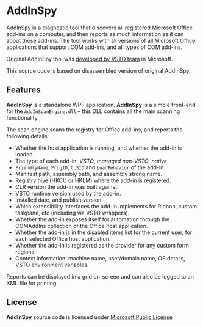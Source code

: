 # AddInSpy

AddInSpy is a diagnostic tool that discovers all registered Microsoft Office add-ins on a computer, and then reports as much information as it can about those add-ins. The tool works with all versions of all Microsoft Office applications that support COM add-ins, and all types of COM add-ins.

Original AddInSpy tool was [developed by VSTO team][1] in Microsoft.

This source code is based on disassembled version of original AddInSpy.

## Features

**AddInSpy** is a standalone WPF application. **AddInSpy** is a simple front-end for the `AddInScanEngine.dll` – this DLL contains all the main scanning functionality.

The scan engine scans the registry for Office add-ins, and reports the following details:

* Whether the host application is running, and whether the add-in is loaded.
* The type of each add-in: _VSTO_, _managed non-VSTO_, _native_.
* `FriendlyName`, `ProgID`, `CLSID` and `LoadBehavior` of the add-in.
* Manifest path, assembly path, and assembly strong name.
* Registry hive (HKCU or HKLM) where the add-in is registered.
* CLR version the add-in was built against.
* VSTO runtime version used by the add-in.
* Installed date, and publish version.
* Which extensibility interfaces the add-in implements for Ribbon, custom taskpane, etc (including via VSTO wrappers).
* Whether the add-in exposes itself for automation through the COMAddIns collection of the Office host application.
* Whether the add-in is in the disabled items list for the current user, for each selected Office host application.
* Whether the add-in is registered as the provider for any custom form regions.
* Context information: machine name, user/domain name, OS details, VSTO environment variables.

Reports can be displayed in a grid on-screen and can also be logged to an XML file for printing.


## License

**AddInSpy** source code is licensed under [Microsoft Public License](LICENSE.txt)

[1]: https://web.archive.org/web/20140411132835/http://blogs.msdn.com/b/vsto/archive/2008/10/02/diagnosing-troubleshooting-office-add-ins-with-addinspy-beth-massi.aspx
